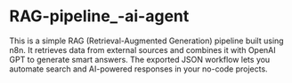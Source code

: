 # RAG-pipeline_-ai-agent
This is a simple RAG (Retrieval-Augmented Generation) pipeline built using n8n. It retrieves data from external sources and combines it with OpenAI GPT to generate smart answers. The exported JSON workflow lets you automate search and AI-powered responses in your no-code projects.
